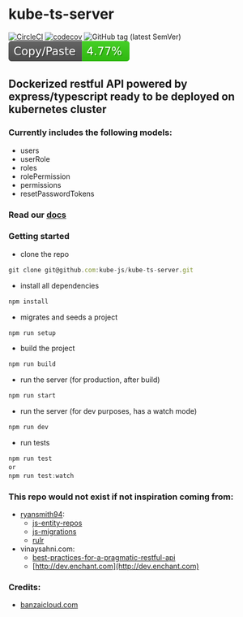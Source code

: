 # kube-ts-server
[![CircleCI](https://circleci.com/gh/kube-js/kube-ts-server.svg?style=svg)](https://circleci.com/gh/kube-js/kube-ts-server)
[![codecov](https://codecov.io/gh/kube-js/kube-ts-server/branch/master/graph/badge.svg)](https://codecov.io/gh/kube-js/kube-ts-server)
![GitHub tag (latest SemVer)](https://img.shields.io/github/tag/kube-js/kube-ts-server.svg)
![jscpd](assets/jscpd-badge.svg)

## Dockerized restful API powered by express/typescript ready to be deployed on kubernetes cluster

### Currently includes the following models:
- users
- userRole
- roles
- rolePermission
- permissions
- resetPasswordTokens

### Read our [docs](https://kubetsserver.docs.apiary.io)

### Getting started
- clone the repo
```js
git clone git@github.com:kube-js/kube-ts-server.git
```
- install all dependencies
```js
npm install
```
- migrates and seeds a project
```js
npm run setup
```
- build the project
```js
npm run build
```
- run the server (for production, after build)
```js
npm run start
```
- run the server (for dev purposes, has a watch mode)
```js
npm run dev
```
- run tests
```js
npm run test 
or
npm run test:watch
```

### This repo would not exist if not inspiration coming from:
  - [ryansmith94](https://github.com/ryansmith94):
    - [js-entity-repos](https://github.com/js-entity-repos)
    - [js-migrations](https://github.com/js-migrations)
    - [rulr](https://github.com/ryansmith94/rulr/)
  - vinaysahni.com: 
    - [best-practices-for-a-pragmatic-restful-api](https://www.vinaysahni.com/best-practices-for-a-pragmatic-restful-api)
    - [http://dev.enchant.com](http://dev.enchant.com)

### Credits:
- [banzaicloud.com](https://banzaicloud.com/blog/nodejs-in-production/)
